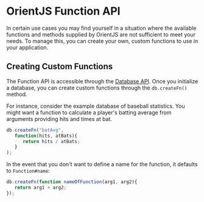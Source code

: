 
# OrientJS Function API

In certain use cases you may find yourself in a situation where the available functions and methods supplied by OrientJS are not sufficient to meet your needs.  To manage this, you can create your own, custom functions to use in your application.


## Creating Custom Functions

The Function API is accessible through the [Database API](OrientJS-Database.md).  Once you initialize a database, you can create custom functions through the `db.createFn()` method.

For instance, consider the example database of baseball statistics.  You might want a function to calculate a player's batting average from arguments providing hits and times at bat.

```js
db.createFn("batAvg",
   function(hits, atBats){
      return hits / atBats;
   }
);
```

In the event that you don't want to define a name for the function, it defaults to `Function#name`:

```js
db.createFn(function nameOfFunction(arg1, arg2){
   return arg1 + arg2;
});
```
